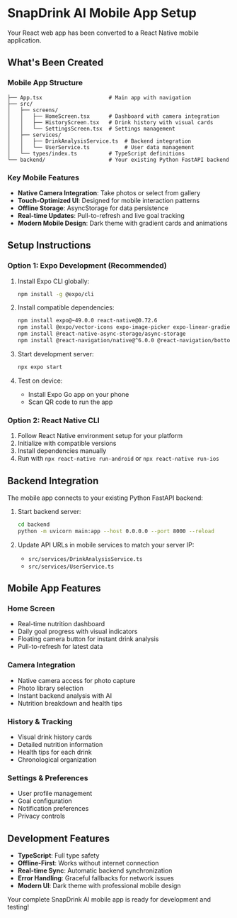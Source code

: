 # SnapDrink AI Mobile App Setup

Your React web app has been converted to a React Native mobile application.

## What's Been Created

### Mobile App Structure

```
├── App.tsx                     # Main app with navigation
├── src/
│   ├── screens/
│   │   ├── HomeScreen.tsx      # Dashboard with camera integration
│   │   ├── HistoryScreen.tsx   # Drink history with visual cards
│   │   └── SettingsScreen.tsx  # Settings management
│   ├── services/
│   │   ├── DrinkAnalysisService.ts  # Backend integration
│   │   └── UserService.ts           # User data management
│   └── types/index.ts          # TypeScript definitions
└── backend/                    # Your existing Python FastAPI backend
```

### Key Mobile Features

- **Native Camera Integration**: Take photos or select from gallery
- **Touch-Optimized UI**: Designed for mobile interaction patterns
- **Offline Storage**: AsyncStorage for data persistence
- **Real-time Updates**: Pull-to-refresh and live goal tracking
- **Modern Mobile Design**: Dark theme with gradient cards and animations

## Setup Instructions

### Option 1: Expo Development (Recommended)

1. Install Expo CLI globally:

   ```bash
   npm install -g @expo/cli
   ```

2. Install compatible dependencies:

   ```bash
   npm install expo@~49.0.0 react-native@0.72.6
   npm install @expo/vector-icons expo-image-picker expo-linear-gradient
   npm install @react-native-async-storage/async-storage
   npm install @react-navigation/native@^6.0.0 @react-navigation/bottom-tabs@^6.0.0
   ```

3. Start development server:

   ```bash
   npx expo start
   ```

4. Test on device:
   - Install Expo Go app on your phone
   - Scan QR code to run the app

### Option 2: React Native CLI

1. Follow React Native environment setup for your platform
2. Initialize with compatible versions
3. Install dependencies manually
4. Run with `npx react-native run-android` or `npx react-native run-ios`

## Backend Integration

The mobile app connects to your existing Python FastAPI backend:

1. Start backend server:

   ```bash
   cd backend
   python -m uvicorn main:app --host 0.0.0.0 --port 8000 --reload
   ```

2. Update API URLs in mobile services to match your server IP:
   - `src/services/DrinkAnalysisService.ts`
   - `src/services/UserService.ts`

## Mobile App Features

### Home Screen

- Real-time nutrition dashboard
- Daily goal progress with visual indicators
- Floating camera button for instant drink analysis
- Pull-to-refresh for latest data

### Camera Integration

- Native camera access for photo capture
- Photo library selection
- Instant backend analysis with AI
- Nutrition breakdown and health tips

### History & Tracking

- Visual drink history cards
- Detailed nutrition information
- Health tips for each drink
- Chronological organization

### Settings & Preferences

- User profile management
- Goal configuration
- Notification preferences
- Privacy controls

## Development Features

- **TypeScript**: Full type safety
- **Offline-First**: Works without internet connection
- **Real-time Sync**: Automatic backend synchronization
- **Error Handling**: Graceful fallbacks for network issues
- **Modern UI**: Dark theme with professional mobile design

Your complete SnapDrink AI mobile app is ready for development and testing!

